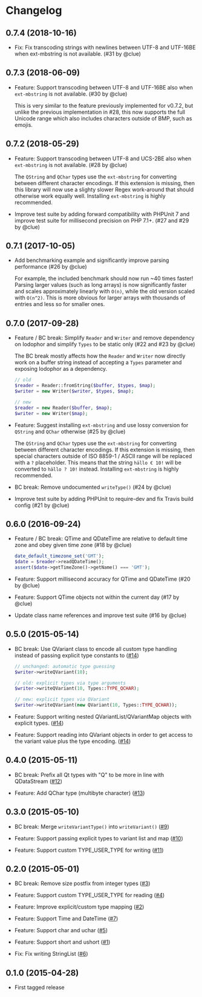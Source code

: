 # Changelog

## 0.7.4 (2018-10-16)

*   Fix: Fix transcoding strings with newlines between UTF-8 and UTF-16BE when ext-mbstring is not available.
    (#31 by @clue)

## 0.7.3 (2018-06-09)

*   Feature: Support transcoding between UTF-8 and UTF-16BE also when `ext-mbstring` is not available.
    (#30 by @clue)

    This is very similar to the feature previously implemented for v0.7.2, but
    unlike the previous implementation in #28, this now supports the full Unicode
    range which also includes characters outside of BMP, such as emojis.

## 0.7.2 (2018-05-29)

*   Feature: Support transcoding between UTF-8 and UCS-2BE also when `ext-mbstring` is not available.
    (#28 by @clue)

    The `QString` and `QChar` types use the `ext-mbstring` for converting
    between different character encodings. If this extension is missing, then
    this library will now use a slighty slower Regex work-around that should
    otherwise work equally well. Installing `ext-mbstring` is highly recommended.

*   Improve test suite by adding forward compatibility with PHPUnit 7 and
    improve test suite for millisecond precision on PHP 7.1+.
    (#27 and #29 by @clue)

## 0.7.1 (2017-10-05)

*   Add benchmarking example and significantly improve parsing performance
    (#26 by @clue)

    For example, the included benchmark should now run ~40 times faster!
    Parsing larger values (such as long arrays) is now significantly faster and
    scales approximately linearly with `O(n)`, while the old version scaled with
    `O(n^2)`. This is more obvious for larger arrays with thousands of entries
    and less so for smaller ones.

## 0.7.0 (2017-09-28)

*   Feature / BC break: Simplify `Reader` and `Writer` and remove dependency
    on Iodophor and simplify `Types` to be static only
    (#22 and #23 by @clue)

    The BC break mostly affects how the `Reader` and `Writer` now directly
    work on a buffer string instead of accepting a `Types` parameter and
    exposing Iodophor as a dependency.

    ```php
    // old
    $reader = Reader::fromString($buffer, $types, $map);
    $writer = new Writer($writer, $types, $map);

    // new
    $reader = new Reader($buffer, $map);
    $writer = new Writer($map);
    ```

*   Feature: Suggest installing `ext-mbstring` and use lossy conversion for `QString` and `QChar` otherwise
    (#25 by @clue)

    The `QString` and `QChar` types use the `ext-mbstring` for converting
    between different character encodings. If this extension is missing, then
    special characters outside of ISO 8859-1 / ASCII range will be replaced with
    a `?` placeholder. This means that the string `hällo € 10!` will be
    converted to `hällo ? 10!` instead. Installing `ext-mbstring` is highly
    recommended.

*   BC break: Remove undocumented `writeType()`
    (#24 by @clue)

*   Improve test suite by adding PHPUnit to require-dev and fix Travis build config
    (#21 by @clue)

## 0.6.0 (2016-09-24)

*   Feature / BC break: QTime and QDateTime are relative to default time zone and obey given time zone
    (#18 by @clue)

    ```php
    date_default_timezone_set('GMT');
    $date = $reader->readQDateTime();
    assert($date->getTimeZone()->getName() === 'GMT');
    ```

*   Feature: Support millisecond accuracy for QTime and QDateTime
    (#20 by @clue)

*   Feature: Support QTime objects not within the current day
    (#17 by @clue)

*   Update class name references and improve test suite
    (#16 by @clue)

## 0.5.0 (2015-05-14)

*   BC break: Use QVariant class to encode all custom type handling instead
    of passing explicit type constants to
    ([#14](https://github.com/clue/php-qdatastream/pull/14))
    
    ```php
    // unchanged: automatic type guessing
    $writer->writeQVariant(10);

    // old: explicit types via type arguments
    $writer->writeQVariant(10, Types::TYPE_QCHAR);

    // new: explicit types via QVariant
    $writer->writeQVariant(new QVariant(10, Types::TYPE_QCHAR));
    ```

*   Feature: Support writing nested QVariantList/QVariantMap objects with
    explicit types.
    ([#14](https://github.com/clue/php-qdatastream/pull/14))

*   Feature: Support reading into QVariant objects in order to get access to the
    variant value plus the type encoding.
    ([#14](https://github.com/clue/php-qdatastream/pull/14))

## 0.4.0 (2015-05-11)

*   BC break: Prefix all Qt types with "Q" to be more in line with QDataStream
    ([#12](https://github.com/clue/php-qdatastream/pull/12))

*   Feature: Add QChar type (multibyte character)
    ([#13](https://github.com/clue/php-qdatastream/pull/13))

## 0.3.0 (2015-05-10)

*   BC break: Merge `writeVariantType()` into `writeVariant()`
    ([#9](https://github.com/clue/php-qdatastream/pull/9))

*   Feature: Support passing explicit types to variant list and map
    ([#10](https://github.com/clue/php-qdatastream/pull/10))

*   Feature: Support custom TYPE_USER_TYPE for writing
    ([#11](https://github.com/clue/php-qdatastream/pull/11))

## 0.2.0 (2015-05-01)

*   BC break: Remove size postfix from integer types
    ([#3](https://github.com/clue/php-qdatastream/pull/3))

*   Feature: Support custom TYPE_USER_TYPE for reading
    ([#4](https://github.com/clue/php-qdatastream/pull/4))

*   Feature: Improve explicit/custom type mapping
    ([#2](https://github.com/clue/php-qdatastream/pull/2))

*   Feature: Support Time and DateTime
    ([#7](https://github.com/clue/php-qdatastream/pull/7))

*   Feature: Support char and uchar
    ([#5](https://github.com/clue/php-qdatastream/pull/5))

*   Feature: Support short and ushort
    ([#1](https://github.com/clue/php-qdatastream/pull/1))

*   Fix: Fix writing StringList
    ([#6](https://github.com/clue/php-qdatastream/pull/6))

## 0.1.0 (2015-04-28)

*   First tagged release
